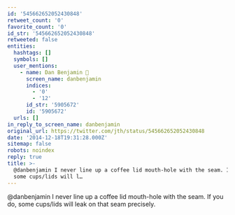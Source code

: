 ```yaml
---
id: '545662652052430848'
retweet_count: '0'
favorite_count: '0'
id_str: '545662652052430848'
retweeted: false
entities:
  hashtags: []
  symbols: []
  user_mentions:
    - name: Dan Benjamin 👻
      screen_name: danbenjamin
      indices:
        - '0'
        - '12'
      id_str: '5905672'
      id: '5905672'
  urls: []
in_reply_to_screen_name: danbenjamin
original_url: https://twitter.com/jth/status/545662652052430848
date: '2014-12-18T19:31:28.000Z'
sitemap: false
robots: noindex
reply: true
title: >-
  @danbenjamin I never line up a coffee lid mouth-hole with the seam. If you do,
  some cups/lids will l…
---
```


@danbenjamin I never line up a coffee lid mouth-hole with the seam. If you do, some cups/lids will leak on that seam precisely.